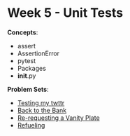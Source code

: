 # Week 5 - Unit Tests

**Concepts**:
- assert
- AssertionError
- pytest
- Packages
- __init__.py

**Problem Sets**:

- [Testing my twttr]()
- [Back to the Bank]()
- [Re-requesting a Vanity Plate]()
- [Refueling]()

